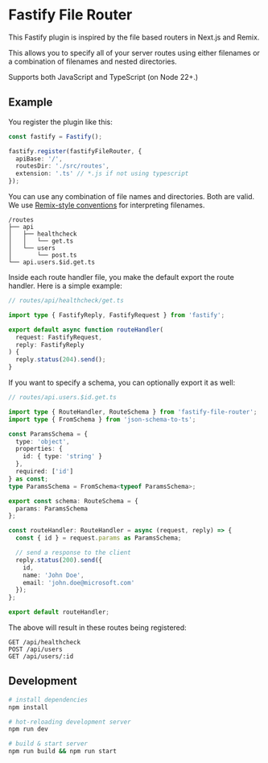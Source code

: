 # Fastify File Router

This Fastify plugin is inspired by the file based routers in Next.js and Remix.

This allows you to specify all of your server routes using either filenames or a combination of filenames and nested directories.

Supports both JavaScript and TypeScript (on Node 22+.)

## Example

You register the plugin like this:

```ts
const fastify = Fastify();

fastify.register(fastifyFileRouter, {
  apiBase: '/',
  routesDir: './src/routes',
  extension: '.ts' // *.js if not using typescript
});
```

You can use any combination of file names and directories. Both are valid. We use [Remix-style conventions](https://remix.run/docs/en/main/discussion/routes#conventional-route-configuration) for interpreting filenames.

```
/routes
├── api
│   ├── healthcheck
│   │   └── get.ts
│   └── users
│       └── post.ts
└── api.users.$id.get.ts
```

Inside each route handler file, you make the default export the route handler. Here is a simple example:

```ts
// routes/api/healthcheck/get.ts

import type { FastifyReply, FastifyRequest } from 'fastify';

export default async function routeHandler(
  request: FastifyRequest,
  reply: FastifyReply
) {
  reply.status(204).send();
}
```

If you want to specify a schema, you can optionally export it as well:

```ts
// routes/api.users.$id.get.ts

import type { RouteHandler, RouteSchema } from 'fastify-file-router';
import type { FromSchema } from 'json-schema-to-ts';

const ParamsSchema = {
  type: 'object',
  properties: {
    id: { type: 'string' }
  },
  required: ['id']
} as const;
type ParamsSchema = FromSchema<typeof ParamsSchema>;

export const schema: RouteSchema = {
  params: ParamsSchema
};

const routeHandler: RouteHandler = async (request, reply) => {
  const { id } = request.params as ParamsSchema;

  // send a response to the client
  reply.status(200).send({
    id,
    name: 'John Doe',
    email: 'john.doe@microsoft.com'
  });
};

export default routeHandler;
```

The above will result in these routes being registered:

```
GET /api/healthcheck
POST /api/users
GET /api/users/:id
```

## Development

```sh
# install dependencies
npm install

# hot-reloading development server
npm run dev

# build & start server
npm run build && npm run start
```
